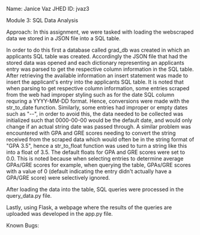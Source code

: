 Name: Janice Vaz JHED ID: jvaz3

Module 3: SQL Data Analysis

Approach: In this assignment, we were tasked with loading the webscraped data we stored in a JSON file into a SQL table.

In order to do this first a database called grad_db was created in which an applicants SQL table was created. Accordingly the JSON file that had the stored data was opened and each dictionary representing an applicants entry was parsed to get the respective column information in the SQL table. After retrieving the available information an insert statement was made to insert the applicant's entry into the applicants SQL table. It is noted that when parsing to get respective column information, some entries scraped from the web had improper styling such as for the date SQL column requring a YYYY-MM-DD format. Hence, conversions were made with the str_to_date function. Similarly, some entries had improper or empty dates such as "--", in order to avoid this, the data needed to be collected was initialized such that 0000-00-00 would be the default date, and would only change if an actual string date was passed through. A similar problem was encountered with GPA and GRE scores needing to convert the string received from the scraped data which would often be in the string format of "GPA 3.5", hence a str_to_float function was used to turn a string like this into a float of 3.5. The default floats for GPA and GRE scores were set to 0.0. This is noted because when selecting entries to determine
average GPAs/GRE scores for example, when querying the table, GPAs/GRE scores with a value of 0 (default indicating the entry didn't actually have a GPA/GRE score) were selectively ignored.

After loading the data into the table, SQL queries were processed in the query_data.py file.

Lastly, using Flask, a webpage where the results of the queries are uploaded was developed in the app.py file.

Known Bugs:
